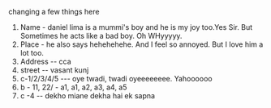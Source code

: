 changing a few things here
1. Name - daniel lima is a mummi's boy and he is my joy too.Yes Sir. But Sometimes he acts like a bad boy. Oh WHyyyyy.
2. Place - he also says hehehehehe. And I feel so annoyed. But I love him a lot too. 
3. Address -- cca
4. street  -- vasant kunj
5. c-1/2/3/4/5 --- oye twadi, twadi oyeeeeeeee. Yahoooooo
6. b - 11, 22/  - a1, a1, a2, a3, a4, a5
7. c -4  -- dekho miane dekha hai ek sapna
